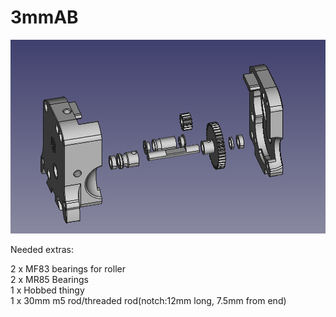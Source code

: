 # 3mmAB

![Alt text](image1.png?raw=true "Title")

Needed extras:  
  
2 x MF83 bearings for roller  
2 x MR85 Bearings  
1 x Hobbed thingy  
1 x 30mm m5 rod/threaded rod(notch:12mm long, 7.5mm from end)  
  

